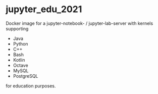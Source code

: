 # jupyter_edu_2021

Docker image for a jupyter-notebook- / jupyter-lab-server with kernels supporting
- Java
- Python
- C++
- Bash
- Kotlin
- Octave
- MySQL
- PostgreSQL

for education purposes.
